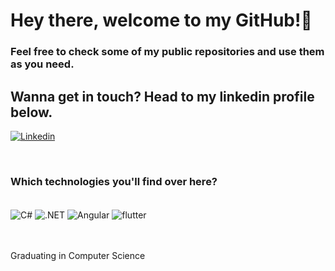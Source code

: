# Hey there, welcome to my GitHub!👋
### Feel free to check some of my public repositories and use them as you need. 
## Wanna get in touch? Head to my linkedin profile below.
[![Linkedin](https://img.shields.io/badge/LinkedIn-0077B5?style=for-the-badge&logo=linkedin&logoColor=white)](https://github.com/joaodest)

<br>

### Which technologies you'll find over here? 

<div style="display: inline_block"><br/> 
  <img align="center" alt="C#" src ="https://img.shields.io/badge/C%23-239120?style=for-the-badge&logo=c-sharp&logoColor=white">
  <img align="center" alt=".NET" src ="https://img.shields.io/badge/.NET-5C2D91?style=for-the-badge&logo=.net&logoColor=white">
  <img align="center" alt="Angular" src ="https://img.shields.io/badge/angular-%23DD0031.svg?style=for-the-badge&logo=angular&logoColor=white">
  <img align="center" alt="flutter" src ="https://img.shields.io/badge/Flutter-02569B?style=for-the-badge&logo=flutter&logoColor=white">
</div><br/>
<br/>

Graduating in Computer Science

